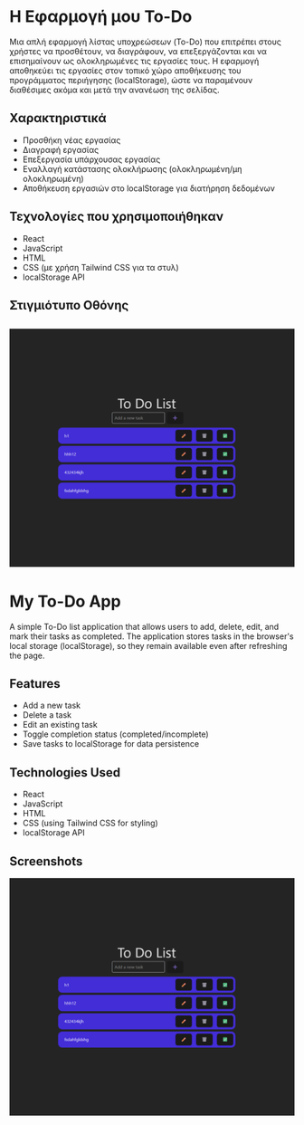 # Η Εφαρμογή μου To-Do

 Μια απλή εφαρμογή λίστας υποχρεώσεων (To-Do) που επιτρέπει στους χρήστες να προσθέτουν, να διαγράφουν, να επεξεργάζονται και να επισημαίνουν ως ολοκληρωμένες τις εργασίες τους. Η εφαρμογή αποθηκεύει τις εργασίες στον τοπικό χώρο αποθήκευσης του προγράμματος περιήγησης (localStorage), ώστε να παραμένουν διαθέσιμες ακόμα και μετά την ανανέωση της σελίδας.

 ## Χαρακτηριστικά

 *   Προσθήκη νέας εργασίας
 *   Διαγραφή εργασίας
 *   Επεξεργασία υπάρχουσας εργασίας
 *   Εναλλαγή κατάστασης ολοκλήρωσης (ολοκληρωμένη/μη ολοκληρωμένη)
 *   Αποθήκευση εργασιών στο localStorage για διατήρηση δεδομένων

 ## Τεχνολογίες που χρησιμοποιήθηκαν

 *   React
 *   JavaScript
 *   HTML
 *   CSS (με χρήση Tailwind CSS για τα στυλ)
 *   localStorage API

## Στιγμιότυπο Οθόνης
![Στυγμιότυπο αρχικής Οθόνης](src/screenshots/screenshot.png)
 ------------------------------------------------------------------------------------

# My To-Do App

 A simple To-Do list application that allows users to add, delete, edit, and mark their tasks as completed. The application stores tasks in the browser's local storage (localStorage), so they remain available even after refreshing the page.

 ## Features

 *   Add a new task
 *   Delete a task
 *   Edit an existing task
 *   Toggle completion status (completed/incomplete)
 *   Save tasks to localStorage for data persistence

 ## Technologies Used

 *   React
 *   JavaScript
 *   HTML
 *   CSS (using Tailwind CSS for styling)
 *   localStorage API

 ## Screenshots
 ![ScreenShot](src/screenshots/screenshot.png)